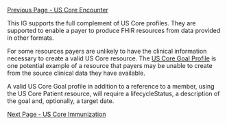 [Previous Page - US Core Encounter](USCoreEncounter.html)

This IG supports the full complement of US Core profiles. 
They are supported to enable a payer to produce FHIR resources from 
data provided in other formats.

For some resources payers are unlikely to have the clinical information
necessary to create a valid US Core resource. The [US Core Goal Profile](http://hl7.org/fhir/us/core/StructureDefinition-us-core-goal.html) is one potential example of a resource that payers may be 
unable to create from the source clinical data they have available.

A valid US Core Goal profile in addition to a reference to a member, using the US Core Patient resource, will require a lifecycleStatus, a description of the goal and, optionally, a target date.


[Next Page - US Core Immunization](USCoreImmunization.html)
